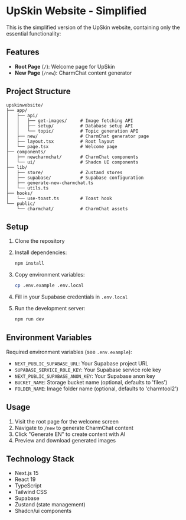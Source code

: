 # UpSkin Website - Simplified

This is the simplified version of the UpSkin website, containing only the essential functionality:

## Features

- **Root Page** (`/`): Welcome page for UpSkin
- **New Page** (`/new`): CharmChat content generator

## Project Structure

```
upskinwebsite/
├── app/
│   ├── api/
│   │   ├── get-images/     # Image fetching API
│   │   ├── setup/          # Database setup API
│   │   └── topic/          # Topic generation API
│   ├── new/                # CharmChat generator page
│   ├── layout.tsx          # Root layout
│   └── page.tsx            # Welcome page
├── components/
│   ├── newcharmchat/       # CharmChat components
│   └── ui/                 # Shadcn UI components
├── lib/
│   ├── store/              # Zustand stores
│   ├── supabase/           # Supabase configuration
│   ├── generate-new-charmchat.ts
│   └── utils.ts
├── hooks/
│   └── use-toast.ts        # Toast hook
└── public/
    └── charmchat/          # CharmChat assets
```

## Setup

1. Clone the repository
2. Install dependencies:
   ```bash
   npm install
   ```

3. Copy environment variables:
   ```bash
   cp .env.example .env.local
   ```

4. Fill in your Supabase credentials in `.env.local`

5. Run the development server:
   ```bash
   npm run dev
   ```

## Environment Variables

Required environment variables (see `.env.example`):

- `NEXT_PUBLIC_SUPABASE_URL`: Your Supabase project URL
- `SUPABASE_SERVICE_ROLE_KEY`: Your Supabase service role key
- `NEXT_PUBLIC_SUPABASE_ANON_KEY`: Your Supabase anon key
- `BUCKET_NAME`: Storage bucket name (optional, defaults to 'files')
- `FOLDER_NAME`: Image folder name (optional, defaults to 'charmtool2')

## Usage

1. Visit the root page for the welcome screen
2. Navigate to `/new` to generate CharmChat content
3. Click "Generate EN" to create content with AI
4. Preview and download generated images

## Technology Stack

- Next.js 15
- React 19
- TypeScript
- Tailwind CSS
- Supabase
- Zustand (state management)
- Shadcn/ui components